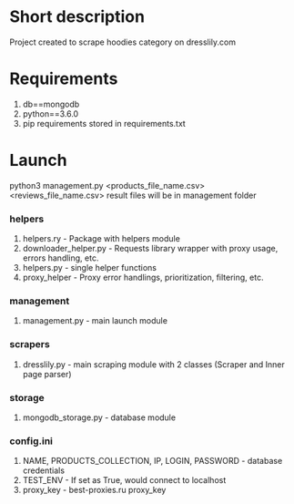 # Short description
Project created to scrape hoodies category on dresslily.com


# Requirements
1. db==mongodb
2. python==3.6.0
3. pip requirements stored in requirements.txt

# Launch
python3 management.py <products_file_name.csv> <reviews_file_name.csv>
result files will be in management folder

### helpers
1. helpers.ry - Package with helpers module
2. downloader_helper.py - Requests library wrapper with proxy usage, errors handling, etc.
3. helpers.py - single helper functions
4. proxy_helper - Proxy error handlings, prioritization, filtering, etc.

### management
1. management.py - main launch module

### scrapers
1. dresslily.py - main scraping module with 2 classes (Scraper and Inner page parser)

### storage
1. mongodb_storage.py - database module

### config.ini
1. NAME, PRODUCTS_COLLECTION, IP, LOGIN, PASSWORD - database credentials
2. TEST_ENV - If set as True, would connect to localhost
3. proxy_key - best-proxies.ru proxy_key
